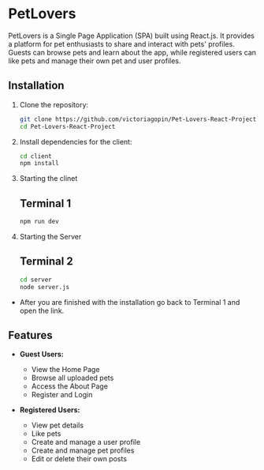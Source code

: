 # PetLovers

PetLovers is a Single Page Application (SPA) built using React.js. It provides a platform for pet enthusiasts to share and interact with pets' profiles. Guests can browse pets and learn about the app, while registered users can like pets and manage their own pet and user profiles.

## Installation

1. Clone the repository:
   ```bash
   git clone https://github.com/victoriagopin/Pet-Lovers-React-Project.git
   cd Pet-Lovers-React-Project
2. Install dependencies for the client:
   ```bash
   cd client
   npm install
3. Starting the clinet
    ## Terminal 1
    ```bash
   npm run dev
3. Starting the Server
    ## Terminal 2
    ```bash
    cd server
    node server.js

- After you are finished with the installation go back to Terminal 1 and open the link.

## Features

- **Guest Users:**
  - View the Home Page
  - Browse all uploaded pets
  - Access the About Page
  - Register and Login

- **Registered Users:**
  - View pet details
  - Like pets
  - Create and manage a user profile
  - Create and manage pet profiles
  - Edit or delete their own posts


